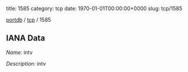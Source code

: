 title: 1585
category: tcp
date: 1970-01-01T00:00:00+0000
slug: tcp/1585

[portdb](/) / [tcp](/category/tcp.html) / 1585


## IANA Data

_Name:_ intv

_Description:_ intv

